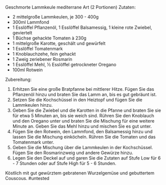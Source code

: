 
Geschmorte Lammkeule mediterrane Art (2 Portionen)
Zutaten:
- 2 mittelgroße Lammkeulen, je 300 - 400g
- 300ml Lammfond
- 1 Esslöffel Pflanzenöl, 1 Esslöffel Balsamessig, 1 kleine rote Zwiebel, geviertelt
- 1 Büchse gehackte Tomaten à 230g
- 1 mittelgroße Karotte, geschält und gewürfelt
- 1 Esslöffel Tomatenmark
- 1 Knoblauchzehe, fein gehackt
- 1 Zweig zeriebener Rosmarin
- 1 Esslöffel Mehl, ½ Esslöffel getrockneter Oregano
- 100ml Rotwein

Zubereitung:
1. Erhitzen Sie eine große Bratpfanne bei mittlerer Hitze. Fügen Sie das Pflanzenöl hinzu und braten Sie das Lamm an, bis es gut gebräunt ist.
2. Setzen Sie die Kochschüssel in den Heiztopf und fügen Sie die Lammkeulen hinzu.
3. Geben Sie die Zwiebel und die Karotten in die Pfanne und braten Sie sie für etwa 5 Minuten an, bis sie weich sind. Rühren Sie den Knoblauch und den Oregano unter und braten Sie die Mischung für eine weitere Minute an. Geben Sie das Mehl hinzu und mischen Sie es gut unter.
4. Fügen Sie den Rotwein, den Lammfond, den Balsamessig hinzu und lassen Sie die Mischung einköcheln. Rühren Sie die Tomaten und das Tomatenmark unter.
5. Geben Sie die Mischung über die Lammkeulen in der Kochschüssel. Fügen Sie den Rosmarinzweig und andere Gewürze hinzu.
6. Legen Sie den Deckel auf und garen Sie die Zutaten auf Stufe Low für 6 - 7 Stunden oder auf Stufe High für 5 - 6 Stunden.

Köstlich mit gut gewürztem gebratenen Wurzelgemüse und gebuttertem Couscous.
#untested
